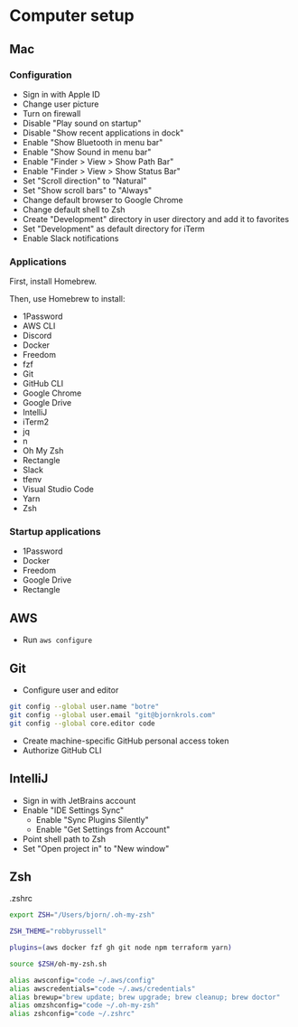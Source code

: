 # Computer setup

## Mac

### Configuration

* Sign in with Apple ID
* Change user picture
* Turn on firewall
* Disable "Play sound on startup"
* Disable "Show recent applications in dock"
* Enable "Show Bluetooth in menu bar"
* Enable "Show Sound in menu bar"
* Enable "Finder > View > Show Path Bar"
* Enable "Finder > View > Show Status Bar"
* Set "Scroll direction" to "Natural"
* Set "Show scroll bars" to "Always"
* Change default browser to Google Chrome
* Change default shell to Zsh
* Create "Development" directory in user directory and add it to favorites
* Set "Development" as default directory for iTerm
* Enable Slack notifications

### Applications

First, install Homebrew.

Then, use Homebrew to install:

* 1Password
* AWS CLI
* Discord
* Docker
* Freedom
* fzf
* Git
* GitHub CLI
* Google Chrome
* Google Drive
* IntelliJ
* iTerm2
* jq
* n
* Oh My Zsh
* Rectangle
* Slack
* tfenv
* Visual Studio Code
* Yarn
* Zsh

### Startup applications

* 1Password
* Docker
* Freedom
* Google Drive
* Rectangle

## AWS

* Run `aws configure`

## Git

* Configure user and editor

```bash
git config --global user.name "botre"
git config --global user.email "git@bjornkrols.com"
git config --global core.editor code
```

* Create machine-specific GitHub personal access token
* Authorize GitHub CLI

## IntelliJ

* Sign in with JetBrains account
* Enable "IDE Settings Sync"
    * Enable "Sync Plugins Silently"
    * Enable "Get Settings from Account"
* Point shell path to Zsh
* Set "Open project in" to "New window"

## Zsh

.zshrc

```bash
export ZSH="/Users/bjorn/.oh-my-zsh"

ZSH_THEME="robbyrussell"

plugins=(aws docker fzf gh git node npm terraform yarn)

source $ZSH/oh-my-zsh.sh

alias awsconfig="code ~/.aws/config"
alias awscredentials="code ~/.aws/credentials"
alias brewup="brew update; brew upgrade; brew cleanup; brew doctor"
alias omzshconfig="code ~/.oh-my-zsh"
alias zshconfig="code ~/.zshrc"
```